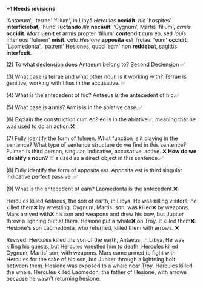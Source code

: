 **+1 Needs revisions**

'Antaeum', 'terrae' 'filium', in Libyā *Hercules* **occidit**. *hic* 'hospites' **interficiebat**; 'hunc' **luctando** *ille* **necauit**. 
'Cygnum', Martis 'filium', *armis* **occidit**. *Mars* **uenit** et armis propter 'filium' **contendit** cum eo, sed *Iouis* inter eos 'fulmen' **misit**. 
ceto *Hesione* **apposita** est Troiae. 'eum' **occidit**:
'Laomedonta', 'patrem' Hesiones, quod 'eam' non **reddebat**, sagittis **interfecit**.

(2) To what declension does Antaeum belong to?
Second Declension ✅

(3) What case is terrae and what other noun is it working with?
Terrae is genitive, working with filius in the accusative. ✅

(4) What is the antecedent of hic?
Antaeus is the antecedent of hic.✅

(5) What case is armis?
Armis is in the ablative case.✅

(6) Explain the construction cum eo?
eo is in the ablative✅, meaning that he was used to do an action.❌

(7) Fully identify the form of fulmen. What function is it playing in the sentence? What type of sentence structure do we find in this sentence?
Fulmen is third person, singular, indicative, accusative, active. ❌ **How do we identify a noun?**
It is used as a direct object in this sentence.✅

(8) Fully identify the form of apposita est.
Apposita est is third singular indicative perfect passive .✅

(9) What is the antecedent of eam?
Laomedonta is the antecedent.❌

Hercules killed Antaeus, the son of earth, in Libya. He was killing visitors; he killed them❌ by wrestling. Cygnum, Martis' son, was killed❌ by weapons. 
Mars arrived with❌ his son and weapons and drew his bow, but Jupiter threw a lighning bult at them. Hesione put a whale❌ on Troy. It killed them❌. Hesione's son Laomedonta, who returned, killed them with arrows. ❌

Revised:
Hercules killed the son of the earth, Antaeus, in Libya. He was killing his guests, but Hercules wrestled him to death. Hercules killed Cygnum, Martis' son, with weapons. Mars came armed to fight with Hercules for the sake of his son, but Jupiter through a lightning bolt between them. Hesione was exposed to a whale near Troy. Hercules killed the whale.
Hercules killed Laomedon, the father of Hesione, with arrows because he wasn't returning hesione.

